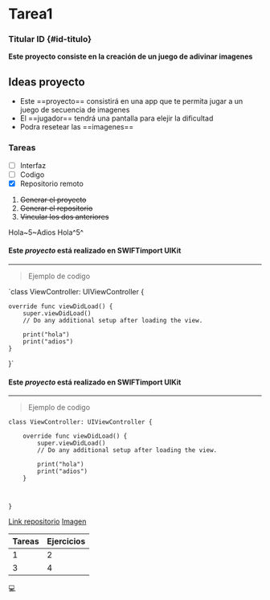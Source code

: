 # Tarea1
### Titular ID {#id-titulo}
**Este proyecto consiste en la creación de un juego de adivinar imagenes**
## Ideas proyecto
- Este ==proyecto== consistirá en una app que te permita jugar a un juego de secuencia de imagenes 
- El ==jugador== tendrá una pantalla para elejir la dificultad
- Podra resetear las ==imagenes==
### Tareas
- [ ] Interfaz
- [ ] Codigo
- [x] Repositorio remoto

1. ~~Generar el proyecto~~
2. ~~Generar el repositorio~~
3. ~~Vincular los dos anteriores~~

Hola~5~Adios
Hola^5^



#### Este *proyecto* está realizado en **SWIFT**import UIKit
---
>Ejemplo de codigo

`class ViewController: UIViewController {

    override func viewDidLoad() {
        super.viewDidLoad()
        // Do any additional setup after loading the view.
        
        print("hola")
        print("adios")
    }

   

}`


#### Este *proyecto* está realizado en **SWIFT**import UIKit
---
>Ejemplo de codigo
```
class ViewController: UIViewController {

    override func viewDidLoad() {
        super.viewDidLoad()
        // Do any additional setup after loading the view.
        
        print("hola")
        print("adios")
    }

   

}
```


[Link repositorio](https://github.com/rafaellopezmtsapp1ma2122/Tarea1)
[Imagen](images.jpeg)

[^1]: Rakifi

| Tareas| Ejercicios |
| ------- | ------- |
| 1 | 2 |
| 3 | 4 | 5 |

:computer:
